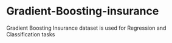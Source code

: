 # Gradient-Boosting-insurance
Gradient Boosting Insurance dataset is used for Regression and Classification tasks
